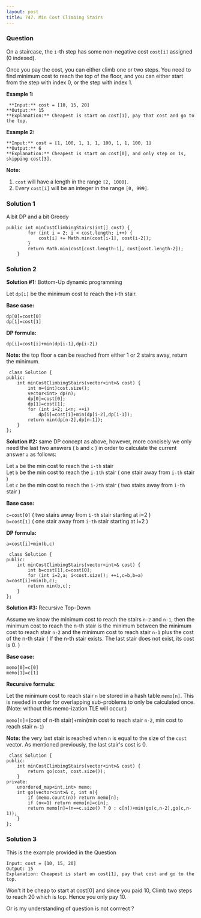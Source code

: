```yaml
---
layout: post
title: 747. Min Cost Climbing Stairs
---
```

### Question
On a staircase, the `i`-th step has some non-negative cost `cost[i]` assigned
(0 indexed).

Once you pay the cost, you can either climb one or two steps. You need to find
minimum cost to reach the top of the floor, and you can either start from the
step with index 0, or the step with index 1.

 **Example 1:**  

    
    
     **Input:** cost = [10, 15, 20]
    **Output:** 15
    **Explanation:** Cheapest is start on cost[1], pay that cost and go to the top.
    

**Example 2:**  

    
    
    **Input:** cost = [1, 100, 1, 1, 1, 100, 1, 1, 100, 1]
    **Output:** 6
    **Explanation:** Cheapest is start on cost[0], and only step on 1s, skipping cost[3].
    

**Note:**  

  1. `cost` will have a length in the range `[2, 1000]`.
  2. Every `cost[i]` will be an integer in the range `[0, 999]`.

### Solution 1
A bit DP and a bit Greedy

    
    
    public int minCostClimbingStairs(int[] cost) {
            for (int i = 2; i < cost.length; i++) {
                cost[i] += Math.min(cost[i-1], cost[i-2]);
            }
            return Math.min(cost[cost.length-1], cost[cost.length-2]);
        }
    


### Solution 2
**Solution #1:** Bottom-Up dynamic programming

Let `dp[i]` be the minimum cost to reach the i-th stair.

 **Base case:**

`dp[0]=cost[0]`  
`dp[1]=cost[1]`

 **DP formula:**

`dp[i]=cost[i]+min(dp[i-1],dp[i-2])`

 **Note:** the top floor `n` can be reached from either 1 or 2 stairs away,
return the minimum.

    
    
     class Solution {
    public:
        int minCostClimbingStairs(vector<int>& cost) {
            int n=(int)cost.size();
            vector<int> dp(n);
            dp[0]=cost[0];
            dp[1]=cost[1];
            for (int i=2; i<n; ++i)
                dp[i]=cost[i]+min(dp[i-2],dp[i-1]);
            return min(dp[n-2],dp[n-1]);
        }
    };
    

**Solution #2:** same DP concept as above, however, more concisely we only
need the last two answers ( `b` and `c` ) in order to calculate the current
answer `a` as follows:

Let `a` be the min cost to reach the `i-th` stair  
Let `b` be the min cost to reach the `i-1th` stair ( one stair away from
`i-th` stair )  
Let `c` be the min cost to reach the `i-2th` stair ( two stairs away from
`i-th` stair )

**Base case:**

`c=cost[0]` ( two stairs away from `i-th` stair starting at i=2 )  
`b=cost[1]` ( one stair away from `i-th` stair starting at i=2 )

**DP formula:**

`a=cost[i]+min(b,c)`

    
    
     class Solution {
    public:
        int minCostClimbingStairs(vector<int>& cost) {
            int b=cost[1],c=cost[0];
            for (int i=2,a; i<cost.size(); ++i,c=b,b=a) a=cost[i]+min(b,c);
            return min(b,c);
        }
    };
    

**Solution #3:** Recursive Top-Down

Assume we know the minimum cost to reach the stairs `n-2` and `n-1`, then the
minimum cost to reach the n-th stair is the minimum between the minimum cost
to reach stair `n-2` and the minimum cost to reach stair `n-1` plus the cost
of the n-th stair ( If the n-th stair exists. The last stair does not exist,
its cost is 0. )

**Base case:**

`memo[0]=c[0]`  
`memo[1]=c[1]`

**Recursive formula:**

Let the minimum cost to reach stair `n` be stored in a hash table `memo[n]`.
This is needed in order for overlapping sub-problems to only be calculated
once. (Note: without this memo-ization TLE will occur.)

`memo[n]`=(cost of n-th stair)+min(min cost to reach stair `n-2`, min cost to
reach stair `n-1`)

**Note:** the very last stair is reached when `n` is equal to the size of the
`cost` vector. As mentioned previously, the last stair's cost is 0.

    
    
     class Solution {
    public:
        int minCostClimbingStairs(vector<int>& cost) {
            return go(cost, cost.size());
        }
    private:
        unordered_map<int,int> memo;
        int go(vector<int>& c, int n){
            if (memo.count(n)) return memo[n];
            if (n<=1) return memo[n]=c[n];
            return memo[n]=(n==c.size() ? 0 : c[n])+min(go(c,n-2),go(c,n-1));
        }
    };
    


### Solution 3
This is the example provided in the Question

    
    
    Input: cost = [10, 15, 20]
    Output: 15
    Explanation: Cheapest is start on cost[1], pay that cost and go to the top.
    

Won't it be cheap to start at cost[0] and since you paid 10, Climb two steps
to reach 20 which is top. Hence you only pay 10.

Or is my understanding of question is not corrrect ?



